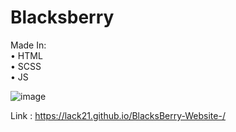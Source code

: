 # Blacksberry

Made In:  
  • HTML  
  • SCSS  
  • JS  

![image](https://user-images.githubusercontent.com/100687592/215296033-eab33846-7545-47f5-bb7a-fe29712115ed.png)

Link : https://lack21.github.io/BlacksBerry-Website-/
